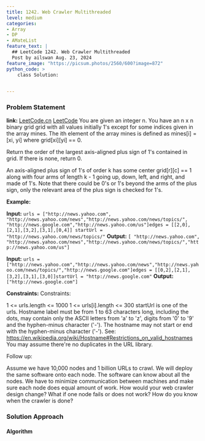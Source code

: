 ```yaml
---
title: 1242. Web Crawler Multithreaded
level: medium
categories:
- Array
- DP
- AMateList
feature_text: |
  ## LeetCode 1242. Web Crawler Multithreaded
  Post by ailswan Aug. 23, 2024
feature_image: "https://picsum.photos/2560/600?image=872"
python_code: >
    class Solution:
   

---
```


### Problem Statement
**link:**
[LeetCode.cn](https://leetcode.cn/problems/largest-plus-sign/)
[LeetCode](https://leetcode.com/largest-plus-sign/)
You are given an integer n. You have an n x n binary grid grid with all values initially 1's except for some indices given in the array mines. The ith element of the array mines is defined as mines[i] = [xi, yi] where grid[xi][yi] == 0.

Return the order of the largest axis-aligned plus sign of 1's contained in grid. If there is none, return 0.

An axis-aligned plus sign of 1's of order k has some center grid[r][c] == 1 along with four arms of length k - 1 going up, down, left, and right, and made of 1's. Note that there could be 0's or 1's beyond the arms of the plus sign, only the relevant area of the plus sign is checked for 1's.

**Example:**

**Input:** `urls = ["http://news.yahoo.com", "http://news.yahoo.com/news","http://news.yahoo.com/news/topics/", "http://news.google.com","http://news.yahoo.com/us"]edges = [[2,0],[2,1],[3,2],[3,1],[0,4]] startUrl = "http://news.yahoo.com/news/topics/"`
**Output:** `[ "http://news.yahoo.com", "http://news.yahoo.com/news","http://news.yahoo.com/news/topics/","http://news.yahoo.com/us"]`

**Input:** `urls = ["http://news.yahoo.com","http://news.yahoo.com/news","http://news.yahoo.com/news/topics/","http://news.google.com"]edges = [[0,2],[2,1],[3,2],[3,1],[3,0]]startUrl = "http://news.google.com"`
**Output:** `["http://news.google.com"]`


**Constraints:**
Constraints:

1 <= urls.length <= 1000
1 <= urls[i].length <= 300
startUrl is one of the urls.
Hostname label must be from 1 to 63 characters long, including the dots, may contain only the ASCII letters from 'a' to 'z', digits from '0' to '9' and the hyphen-minus character ('-').
The hostname may not start or end with the hyphen-minus character ('-'). 
See:  https://en.wikipedia.org/wiki/Hostname#Restrictions_on_valid_hostnames
You may assume there're no duplicates in the URL library.
 

Follow up:

Assume we have 10,000 nodes and 1 billion URLs to crawl. We will deploy the same software onto each node. The software can know about all the nodes. We have to minimize communication between machines and make sure each node does equal amount of work. How would your web crawler design change?
What if one node fails or does not work?
How do you know when the crawler is done?

### Solution Approach
 
#### Algorithm
 